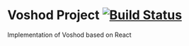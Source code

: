 # Voshod Project [![Build Status](https://travis-ci.org/dmaklygin/voshod-react.svg)](https://travis-ci.org/dmaklygin/voshod-react)

Implementation of Voshod based on React
